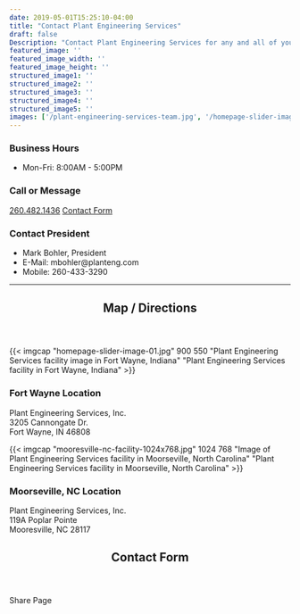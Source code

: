 ```yaml
---
date: 2019-05-01T15:25:10-04:00
title: "Contact Plant Engineering Services"
draft: false
Description: "Contact Plant Engineering Services for any and all of your Plant / Manufaturing Facility Press needs; build custom, rebuild or relocate."
featured_image: ''
featured_image_width: ''
featured_image_height: ''
structured_image1: ''
structured_image2: ''
structured_image3: ''
structured_image4: ''
structured_image5: ''
images: ['/plant-engineering-services-team.jpg', '/homepage-slider-image-01.jpg', 'mooresville-nc-facility-1024x768.jpg', '/homepage-slider-image-02.jpg', '/homepage-slider-image-03.jpg', '/homepage-slider-image-04.jpg', '/homepage-slider-image-05.jpg', '/homepage-slider-image-06.jpg', '/homepage-slider-image-07.jpg']
---
```


<!-- {{< imgcap "plant-engineering-services-team.jpg" 960 720 "Image of Plant Engineering Services team at a tradeshow" "Plant Engineering Services team at a tradeshow" >}} -->

<div class="flex flex-wrap pb4">
	<div>
	<h3 class="h4 col-12 mx4 pb3 pt3"><strong>Business Hours</strong></h3>
	<ul>
		<li>Mon-Fri: 8:00AM - 5:00PM</li>
	</ul>
</div>
<div>
<h3 class="h4 col-12 mx4 pb3 pt3"><strong>Call or Message</strong></h3>
<a href="tel:2604821436" class="mt2 h4 col-10 mx4 pb3 pt3 ampstart-btn ampstart-btn-primary caps inline-block center">260.482.1436</a> <a href="/contact/#contact-form" class="mt2 h4 col-10 mx4 pb3 pt3 ampstart-btn ampstart-btn-primary caps inline-block center">Contact Form</a> 
</div>

<div>
<h3 class="h4 col-12 mx4 pb3 pt3"><strong>Contact President</strong></h3>
<ul class="list-reset  col-12 mx4 pb3 ">
	<li>Mark Bohler, President</li>
	<li>E-Mail: mbohler@planteng.com </li>
	<li>Mobile: 260-433-3290  </li>
</ul>
</div>

</div>

---
 
   <header class="mb2 www-heading relative">
          <h2 class="caps ampstart-title-sm  mx3">Map / Directions</h2>
          <span class="ampstart-caption block pb1"></span>
        </header>

{{< imgcap "homepage-slider-image-01.jpg" 900 550 "Plant Engineering Services facility image in Fort Wayne, Indiana" "Plant Engineering Services facility in Fort Wayne, Indiana" >}}

<section class="www-templates-group flex-column justify-center" id="map-directions">
        <!-- <header class="mb2 www-heading relative">
          <h2 class="caps ampstart-title-sm  mx3">Map / Directions</h2>
          <span class="ampstart-caption block pb1"></span>
        </header> -->
        <h3 class="h4 col-10 mx3 ">Fort Wayne Location</h3>
        <p class="col-12 mx3 pb1 pt1">Plant Engineering Services, Inc.<br>
        	3205 Cannongate Dr.  <br>
        	Fort Wayne, IN 46808 <br>

   </p>

<p class="col-12 pb1 pt1">
	<amp-iframe width="900" height="600"
    sandbox="allow-scripts allow-same-origin"
    layout="responsive"
    frameborder="0"
    src="https://www.google.com/maps/embed?pb=!1m14!1m8!1m3!1d48105.38111868025!2d-85.1999126!3d41.0998844!3m2!1i1024!2i768!4f13.1!3m3!1m2!1s0x8815e3feb1df8423%3A0xdc36d67864f8d45b!2sPlant+Engineering+Services+Inc!5e0!3m2!1sen!2sus!4v1559793397787!5m2!1sen!2sus">
</amp-iframe></p>
</section>

{{< imgcap "mooresville-nc-facility-1024x768.jpg" 1024 768 "Image of Plant Engineering Services facility in Moorseville, North Carolina" "Plant Engineering Services facility in Moorseville, North Carolina" >}}

<h3 class="h4 col-12 mx3">Moorseville, NC Location</h3>
        <p class="col-12 mx3 pb1 pt1">Plant Engineering Services, Inc.<br>
        	119A Poplar Pointe    <br>
        	Mooresville, NC 28117   <br>

   </p>

<p class="col-12 pb1 pt1">
	<amp-iframe width="900" height="600"
    sandbox="allow-scripts allow-same-origin"
    layout="responsive"
    frameborder="0"
    src="https://www.google.com/maps/embed?pb=!1m18!1m12!1m3!1d3244.0878303482696!2d-80.85112498474334!3d35.6008999802132!2m3!1f0!2f0!3f0!3m2!1i1024!2i768!4f13.1!3m3!1m2!1s0x885155035f0ec6cd%3A0xe612af474c201383!2s119+Poplar+Pointe+Dr%2C+Mooresville%2C+NC+28117!5e0!3m2!1sen!2sus!4v1559794323906!5m2!1sen!2sus">
</amp-iframe></p>


   <header class="mb2 www-heading relative">
          <h2 class="caps ampstart-title-sm  mx3" id="contact-form" >Contact Form</h2>
          <span class="ampstart-caption block pb1"></span>
    </header>

<div class="mx0">
<amp-iframe width="900" height="900"
    sandbox="allow-scripts allow-same-origin allow-popups-to-escape-sandbox allow-forms"
    layout="responsive"
    frameborder="0"
    src="https://docs.google.com/forms/d/e/1FAIpQLSc_pqzYSvBkZMAA68KElP8aVhQjcvviWk38aZ3b0LM9kSQqag/viewform?embedded=true">
</amp-iframe>
</div>

<div class="h4 col-10 pb1 pt1">Share Page</div>
<div class="ampstart-social-box col-10 pb1 pt1">
  <amp-social-share type="twitter" aria-label="Share this on Twitter"></amp-social-share>
  <amp-social-share type="facebook" data-param-text="Plant Engineering Services" data-param-href="https://pltengineering.com" data-param-app_id="{{ $.Site.Params.facebookAppId }}" aria-label="Share this on Facebook"></amp-social-share>
  <amp-social-share type="pinterest" aria-label="Share this on pintrest"></amp-social-share>
</div>